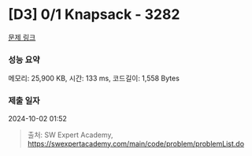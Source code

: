 # [D3] 0/1 Knapsack - 3282 

[문제 링크](https://swexpertacademy.com/main/code/problem/problemDetail.do?contestProbId=AWBJAVpqrzQDFAWr) 

### 성능 요약

메모리: 25,900 KB, 시간: 133 ms, 코드길이: 1,558 Bytes

### 제출 일자

2024-10-02 01:52



> 출처: SW Expert Academy, https://swexpertacademy.com/main/code/problem/problemList.do